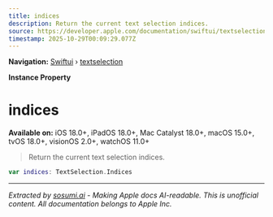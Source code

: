 ```yaml
---
title: indices
description: Return the current text selection indices.
source: https://developer.apple.com/documentation/swiftui/textselection/indices-swift.property
timestamp: 2025-10-29T00:09:29.077Z
---
```


**Navigation:** [Swiftui](/documentation/swiftui) › [textselection](/documentation/swiftui/textselection)

**Instance Property**

# indices

**Available on:** iOS 18.0+, iPadOS 18.0+, Mac Catalyst 18.0+, macOS 15.0+, tvOS 18.0+, visionOS 2.0+, watchOS 11.0+

> Return the current text selection indices.

```swift
var indices: TextSelection.Indices
```

---

*Extracted by [sosumi.ai](https://sosumi.ai) - Making Apple docs AI-readable.*
*This is unofficial content. All documentation belongs to Apple Inc.*
